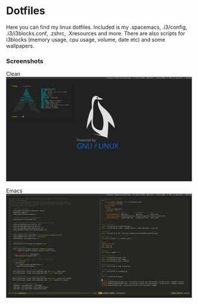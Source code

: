 # Dotfiles
Here you can find my linux dotfiles. Included is my .spacemacs, .i3/config, .i3/i3blocks.conf, .zshrc, .Xresources and more. There are also scripts for i3blocks (memory usage, cpu usage, volume, date etc) and some wallpapers.

### Screenshots

Clean
![Clean screenshot](https://raw.githubusercontent.com/hicksy994/Dotfiles/master/screenshots/screenfetch.png)

Emacs
![Screenshot of emacs](https://raw.githubusercontent.com/hicksy994/Dotfiles/master/screenshots/emacs.png)
